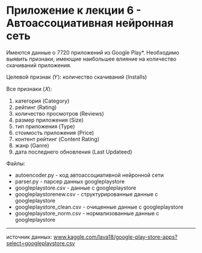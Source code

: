 Приложение к лекции 6 - Автоассоциативная нейронная сеть
=====================

Имеются данные о 7720 приложений из Google Play*. Необходимо выявить признаки, имеющие наибольшее влияние на количество скачиваний приложения.  

Целевой признак (𝑌): количество скачиваний (Installs)

Все признаки (𝑋):
1. категория (Category)
2. рейтинг (Rating)
3. количество просмотров (Reviews)
4. размер приложения (Size)
5. тип приложения (Type)
6. стоимость приложения (Price)
7. контент рейтинг (Content Rating)
8. жанр (Ganre)
9. дата последнего обновления (Last Updateed)

Файлы:
- autoencoder.py - код автоассоциативной нейронной сети
- parser.py - парсер данных googleplaystore
- googleplaystore.csv - данные с googleplaystore
- googleplaystorenew.csv - структурированные данные с googleplaystore
- googleplaystore_clean.csv - очищенные данные с googleplaystore
- googleplaystore_norm.csv - нормализованные данные с googleplaystore

***
источник данных: www.kaggle.com/lava18/google-play-store-apps?select=googleplaystore.csv
